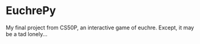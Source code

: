 # EuchrePy
My final project from CS50P, an interactive game of euchre. Except, it may be a tad lonely...
